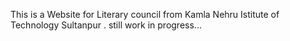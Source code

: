 This is a Website for Literary council from Kamla Nehru Istitute of Technology Sultanpur .
still work in progress...
